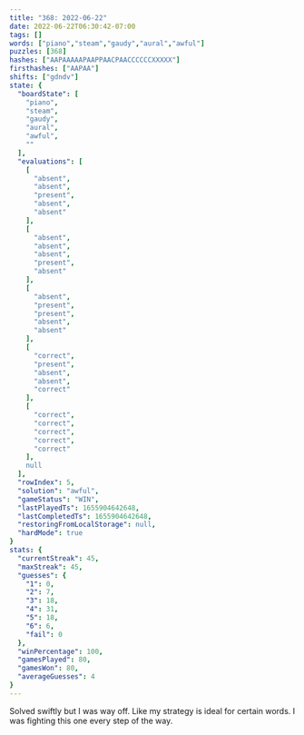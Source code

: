 ```yaml
---
title: "368: 2022-06-22"
date: 2022-06-22T06:30:42-07:00
tags: []
words: ["piano","steam","gaudy","aural","awful"]
puzzles: [368]
hashes: ["AAPAAAAAPAAPPAACPAACCCCCCXXXXX"]
firsthashes: ["AAPAA"]
shifts: ["gdndv"]
state: {
  "boardState": [
    "piano",
    "steam",
    "gaudy",
    "aural",
    "awful",
    ""
  ],
  "evaluations": [
    [
      "absent",
      "absent",
      "present",
      "absent",
      "absent"
    ],
    [
      "absent",
      "absent",
      "absent",
      "present",
      "absent"
    ],
    [
      "absent",
      "present",
      "present",
      "absent",
      "absent"
    ],
    [
      "correct",
      "present",
      "absent",
      "absent",
      "correct"
    ],
    [
      "correct",
      "correct",
      "correct",
      "correct",
      "correct"
    ],
    null
  ],
  "rowIndex": 5,
  "solution": "awful",
  "gameStatus": "WIN",
  "lastPlayedTs": 1655904642648,
  "lastCompletedTs": 1655904642648,
  "restoringFromLocalStorage": null,
  "hardMode": true
}
stats: {
  "currentStreak": 45,
  "maxStreak": 45,
  "guesses": {
    "1": 0,
    "2": 7,
    "3": 18,
    "4": 31,
    "5": 18,
    "6": 6,
    "fail": 0
  },
  "winPercentage": 100,
  "gamesPlayed": 80,
  "gamesWon": 80,
  "averageGuesses": 4
}
---
```


<!-- more -->
Solved swiftly but I was way off. Like my strategy is ideal for certain words. I was fighting this one every step of the way. 
